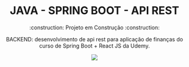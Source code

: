 <h1 align="center">JAVA - SPRING BOOT - API REST</h1>
<p align="center">
 :construction: Projeto em Construção :construction:
</p>


<p align="center">
BACKEND: desenvolvimento de api rest para aplicação de finanças do curso de Spring Boot + React JS da Udemy.
</p>

<p align="center">
<img src="http://img.shields.io/static/v1?label=STATUS&message=EM%20DESENVOLVIMENTO&color=GREEN&style=for-the-badge"/>
</p>


